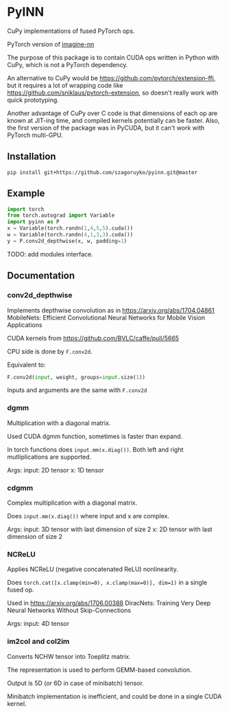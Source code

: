 PyINN
=====

CuPy implementations of fused PyTorch ops.

PyTorch version of [imagine-nn](https://github.com/szagoruyko/imagine-nn)

The purpose of this package is to contain CUDA ops written in Python
with CuPy, which is not a PyTorch dependency.

An alternative to CuPy would be <https://github.com/pytorch/extension-ffi>,
but it requires a lot of wrapping code like <https://github.com/sniklaus/pytorch-extension>,
so doesn't really work with quick prototyping.

Another advantage of CuPy over C code is that dimensions of each op
are known at JIT-ing time, and compiled kernels potentially can be faster.
Also, the first version of the package was in PyCUDA, but it can't work with
PyTorch multi-GPU.


## Installation

```
pip install git+https://github.com/szagoruyko/pyinn.git@master
```

## Example

```python
import torch
from torch.autograd import Variable
import pyinn as P
x = Variable(torch.randn(1,4,5,5).cuda())
w = Variable(torch.randn(4,1,3,3).cuda())
y = P.conv2d_depthwise(x, w, padding=1)
```

TODO: add modules interface.

## Documentation 

### conv2d_depthwise

Implements depthwise convolution as in <https://arxiv.org/abs/1704.04861>
MobileNets: Efficient Convolutional Neural Networks for Mobile Vision Applications

CUDA kernels from https://github.com/BVLC/caffe/pull/5665

CPU side is done by `F.conv2d`.

Equivalent to:

```python
F.conv2d(input, weight, groups=input.size(1))
```

Inputs and arguments are the same with `F.conv2d`


### dgmm

Multiplication with a diagonal matrix.

Used CUDA dgmm function, sometimes is faster than expand.

In torch functions does `input.mm(x.diag())`. Both left and right
mutliplications are supported.

Args:
    input: 2D tensor
    x: 1D tensor
    
    
### cdgmm

Complex multiplication with a diagonal matrix.

Does `input.mm(x.diag())` where input and x are complex.

Args:
    input: 3D tensor with last dimension of size 2
    x: 2D tensor with last dimension of size 2
    
    
### NCReLU

Applies NCReLU (negative concatenated ReLU) nonlinearity.

Does `torch.cat([x.clamp(min=0), x.clamp(max=0)], dim=1)` in a single fused op.

Used in <https://arxiv.org/abs/1706.00388>
DiracNets: Training Very Deep Neural Networks Without Skip-Connections

Args:
    input: 4D tensor


### im2col and col2im

Converts NCHW tensor into Toeplitz matrix.

The representation is used to perform GEMM-based convolution.

Output is 5D (or 6D in case of minibatch) tensor.

Minibatch implementation is inefficient, and could be done in a single CUDA kernel.

